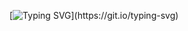 [![Typing SVG](https://readme-typing-svg.demolab.com/?repeat=false&lines=Hello,+my+name+is+Winter!)](https://git.io/typing-svg)
